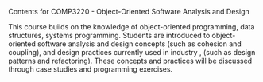 Contents for COMP3220 - Object-Oriented Software Analysis and Design

This course builds on the knowledge of object-oriented programming, data structures, systems
programming. Students are introduced to object-oriented software analysis and design concepts (such
as cohesion and coupling), and design practices currently used in industry , (such as design patterns
and refactoring). These concepts and practices will be discussed through case studies and programming
exercises.